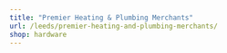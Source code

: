 ```yaml
---
title: "Premier Heating & Plumbing Merchants"
url: /leeds/premier-heating-and-plumbing-merchants/
shop: hardware
---
```

